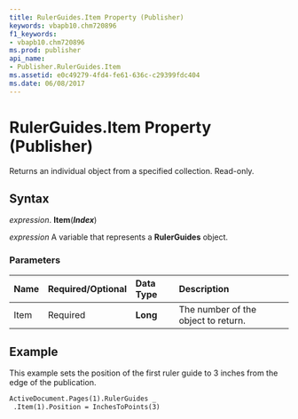 ```yaml
---
title: RulerGuides.Item Property (Publisher)
keywords: vbapb10.chm720896
f1_keywords:
- vbapb10.chm720896
ms.prod: publisher
api_name:
- Publisher.RulerGuides.Item
ms.assetid: e0c49279-4fd4-fe61-636c-c29399fdc404
ms.date: 06/08/2017
---
```



# RulerGuides.Item Property (Publisher)

Returns an individual object from a specified collection. Read-only.


## Syntax

 _expression_. **Item**(**_Index_**)

 _expression_ A variable that represents a  **RulerGuides** object.


### Parameters



|**Name**|**Required/Optional**|**Data Type**|**Description**|
|:-----|:-----|:-----|:-----|
|Item|Required| **Long**|The number of the object to return.|

## Example

This example sets the position of the first ruler guide to 3 inches from the edge of the publication.


```vb
ActiveDocument.Pages(1).RulerGuides _ 
 .Item(1).Position = InchesToPoints(3)
```


